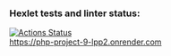 ### Hexlet tests and linter status:
[![Actions Status](https://github.com/Evgenqwerty/php-project-9/actions/workflows/hexlet-check.yml/badge.svg)](https://github.com/Evgenqwerty/php-project-9/actions)  
https://php-project-9-lpp2.onrender.com

